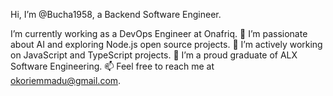 Hi, I’m @Bucha1958, a Backend Software Engineer.

I’m currently working as a DevOps Engineer at Onafriq.
👀 I’m passionate about AI and exploring Node.js open source projects.
🌱 I’m actively working on JavaScript and TypeScript projects.
💞️ I’m a proud graduate of ALX Software Engineering.
📫 Feel free to reach me at okoriemmadu@gmail.com.

